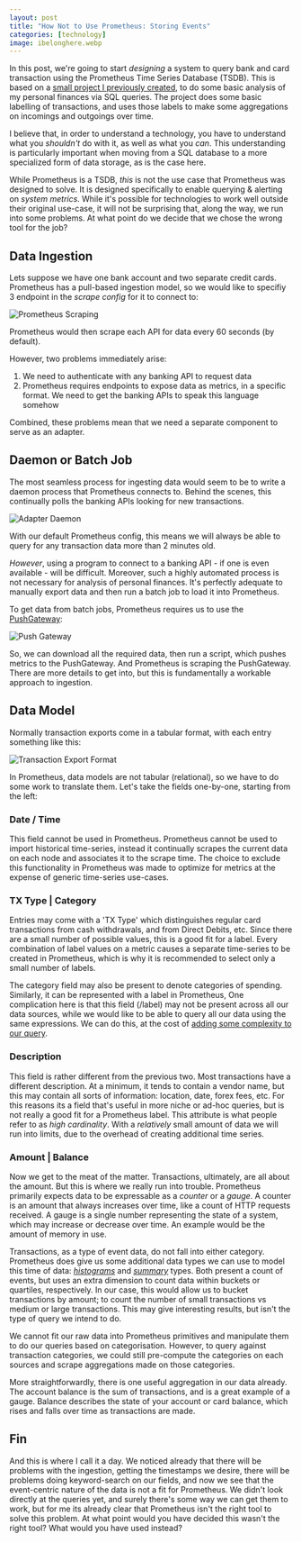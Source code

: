 ```yaml
---
layout: post
title: "How Not to Use Prometheus: Storing Events"
categories: [technology]
image: ibelonghere.webp
---
```


In this post, we're going to start *designing* a system to query bank and card transaction using the Prometheus Time Series Database (TSDB). This is based on a [small project I previously created](github.com/benjvi/personal-finance-machine), to do some basic analysis of my personal finances via SQL queries. The project does some basic labelling of transactions, and uses those labels to make some aggregations on incomings and outgoings over time.

I believe that, in order to understand a technology, you have to understand what you *shouldn't* do with it, as well as what you *can*. This understanding is particularly important when moving from a SQL database to a more specialized form of data storage, as is the case here.

While Prometheus is a TSDB, *this* is not the use case that Prometheus was designed to solve. It is designed specifically to enable querying & alerting on *system metrics*. While it's possible for technologies to work well outside their original use-case, it will not be surprising that, along the way, we run into some problems. At what point do we decide that we chose the wrong tool for the job?

<!--more-->

## Data Ingestion

Lets suppose we have one bank account and two separate credit cards. Prometheus has a pull-based ingestion model, so we would like to specifiy 3 endpoint in the *scrape config* for it to connect to:

<img src="{{site.url}}/img/prometheus-scraping.png" style="display: block;" alt="Prometheus Scraping"/>

Prometheus would then scrape each API for data every 60 seconds (by default).

However, two problems immediately arise:
1. We need to authenticate with any banking API to request data
1. Prometheus requires endpoints to expose data as metrics, in a specific format. We need to get the banking APIs to speak this language somehow

Combined, these problems mean that we need a separate component to serve as an adapter.

## Daemon or Batch Job

The most seamless process for ingesting data would seem to be to write a daemon process that Prometheus connects to. Behind the scenes, this continually polls the banking APIs looking for new transactions.

![Adapter Daemon]({{site.url}}/img/adapter-daemon.png)

With our default Prometheus config, this means we will always be able to query for any transaction data more than 2 minutes old.

*However*, using a program to connect to a banking API - if one is even available - will be difficult. Moreover, such a highly automated process is not necessary for analysis of personal finances. It's perfectly adequate to manually export data and then run a batch job to load it into Prometheus. 

To get data from batch jobs, Prometheus requires us to use the [PushGateway](https://prometheus.io/docs/practices/pushing/):

![Push Gateway]({{site.url}}/img/push-gateway.png)

So, we can download all the required data, then run a script, which pushes metrics to the PushGateway. And Prometheus is scraping the PushGateway. There are more details to get into, but this is fundamentally a workable approach to ingestion.

## Data Model

Normally transaction exports come in a tabular format, with each entry something like this:

![Transaction Export Format]({{site.url}}/img/transaction-exports-format.png)

In Prometheus, data models are not tabular (relational), so we have to do some work to translate them. Let's take the fields one-by-one, starting from the left:

### Date / Time

This field cannot be used in Prometheus. Prometheus cannot be used to import historical time-series, instead it continually scrapes the current data on each node and associates it to the scrape time. The choice to exclude this functionality in Prometheus was made to optimize for metrics at the expense of generic time-series use-cases.

### TX Type | Category

Entries may come with a 'TX Type' which distinguishes regular card transactions from cash withdrawals, and from Direct Debits, etc. Since there are a small number of possible values, this is a good fit for a label. Every combination of label values on a metric causes a separate time-series to be created in Prometheus, which is why it is recommended to select only a small number of labels. 

The category field may also be present to denote categories of spending. Similarly, it can be represented with a label in Prometheus, One complication here is that this field (/label) may not be present across all our data sources, while we would like to be able to query all our data using the same expressions. We can do this, at the cost of [adding some complexity to our query](https://www.robustperception.io/existential-issues-with-metrics).

### Description

This field is rather different from the previous two. Most transactions have a different description. At a minimum, it tends to contain a vendor name, but this may contain all sorts of information: location, date, forex fees, etc. For this reasons its a field that's useful in more niche or ad-hoc queries, but is not really a good fit for a Prometheus label. This attribute is what people refer to as *high cardinality*. With a *relatively* small amount of data we will run into limits, due to the overhead of creating additional time series.

### Amount | Balance 

Now we get to the meat of the matter. Transactions, ultimately, are all about the amount. But this is where we really run into trouble. Prometheus primarily expects data to be expressable as a *counter* or a *gauge*. A counter is an amount that always increases over time, like a count of HTTP requests received. A gauge is a single number representing the state of a system, which may increase or decrease over time. An example would be the amount of memory in use. 

Transactions, as a type of event data, do not fall into either category. Prometheus does give us some additional data types we can use to model this time of data: [*histograms*](https://www.robustperception.io/how-does-a-prometheus-histogram-work) and [*summary*](https://www.robustperception.io/how-does-a-prometheus-summary-work) types. Both present a count of events, but uses an extra dimension to count data within buckets or quartiles, respectively. In our case, this would allow us to bucket transactions by amount; to count the number of small transactions vs medium or large transactions. This may give interesting results, but isn't the type of query we intend to do. 

We cannot fit our raw data into Prometheus primitives and manipulate them to do our queries based on categorisation. However, to query against transaction categories, we could still pre-compute the categories on each sources and scrape aggregations made on those categories. 

More straightforwardly, there is one useful aggregation in our data already. The account balance is the sum of transactions, and is a great example of a gauge. Balance describes the state of your account or card balance, which rises and falls over time as transactions are made.

## Fin

And this is where I call it a day. We noticed already that there will be problems with the ingestion, getting the timestamps we desire, there will be problems doing keyword-search on our fields, and now we see that the event-centric nature of the data is not a fit for Prometheus. We didn't look directly at the queries yet, and surely there's some way we can get them to work, but for me its already clear that Prometheus isn't the right tool to solve this problem. At what point would you have decided this wasn't the right tool? What would you have used instead?
